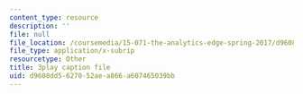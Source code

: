 ```yaml
---
content_type: resource
description: ''
file: null
file_location: /coursemedia/15-071-the-analytics-edge-spring-2017/d9608dd5627052aea866a607465039bb_hqiH39PShmA.vtt
file_type: application/x-subrip
resourcetype: Other
title: 3play caption file
uid: d9608dd5-6270-52ae-a866-a607465039bb
---
```


